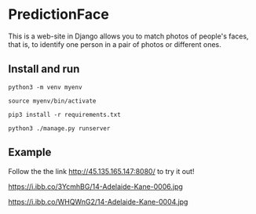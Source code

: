 # PredictionFace

This is a web-site in Django allows you to match photos of people's faces, that is, 
to identify one person in a pair of photos or different ones.

## Install and run

`python3 -m venv myenv`

`source myenv/bin/activate`

`pip3 install -r requirements.txt`

`python3 ./manage.py runserver`



## Example

Follow the the link http://45.135.165.147:8080/ to try it out!


https://i.ibb.co/3YcmhBG/14-Adelaide-Kane-0006.jpg

https://i.ibb.co/WHQWnG2/14-Adelaide-Kane-0004.jpg